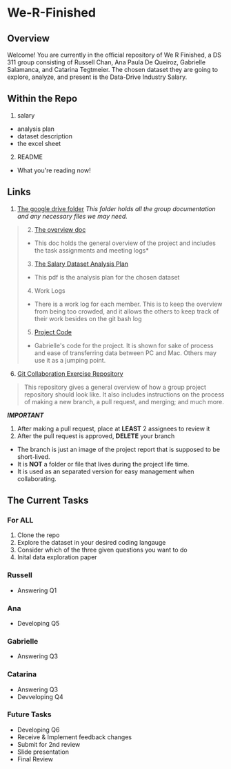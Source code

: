 # We-R-Finished
## Overview
Welcome! You are currently in the official repository of We R Finished, a DS 311 group consisting of Russell Chan, Ana Paula De Queiroz, Gabrielle Salamanca, and Catarina Tegtmeier. The chosen dataset they are going to explore, analyze, and present is the Data-Drive Industry Salary. 
## Within the Repo
1. salary
  - analysis plan
  - dataset description
  - the excel sheet 
2. README
  - What you're reading now!
## Links
1. [The google drive folder](https://drive.google.com/drive/folders/1M1jYp0MiyeWCBQHbs2pfAfvCYkD61lKU?usp=sharing)
*This folder holds all the group documentation and any necessary files we may need.*
> 2. [The overview doc](https://docs.google.com/document/d/1cgqEG4ZgZ36DACn_ysUwfLzuczyHDhThd7bskDm7z7E/edit?usp=sharing)
>   - This doc holds the general overview of the project and includes the task assignments and meeting logs*
> 3. [The Salary Dataset Analysis Plan](https://drive.google.com/file/d/1aWo1OW4jSkv4NkUQj6zRNrlxvscYXNDf/view?usp=sharing)
>   - This pdf is the analysis plan for the chosen dataset
> 4. Work Logs
>   - There is a work log for each member. This is to keep the overview from being too crowded, and it allows the others to keep track of their work besides on the git bash log
> 5. [Project Code](https://docs.google.com/document/d/1SmR8a8j9Hdqpzv-xET0yI8C1_jGyZ_VTP8Bp-1U7CSQ/edit?usp=sharing)
>   - Gabrielle's code for the project. It is shown for sake of process and ease of transferring data between PC and Mac. Others may use it as a jumping point.
6. [Git Collaboration Exercise Repository](https://github.com/San-Francisco-State-University-DS/Git-Collaboration-Exercise)
> This repository gives a general overview of how a group project repository should look like. It also includes instructions on the process of making a new branch, a pull request, and merging; and much more.

***IMPORTANT***
1. After making a pull request, place at **LEAST** 2 assignees to review it
2. After the pull request is approved, **DELETE** your branch
 - The branch is just an image of the project report that is supposed to be short-lived.
 - It is **NOT** a folder or file that lives during the project life time.
 - It is used as an separated version for easy management when collaborating.
## The Current Tasks
### For ALL
1. Clone the repo
2. Explore the dataset in your desired coding langauge
3. Consider which of the three given questions you want to do
4. Inital data exploration paper
### Russell
- Answering Q1
### Ana
- Developing Q5
### Gabrielle
- Answering Q3
### Catarina
- Answering Q3
- Devveloping Q4
### Future Tasks
- Developing Q6
- Receive & Implement feedback changes
- Submit for 2nd review
- Slide presentation
- Final Review

